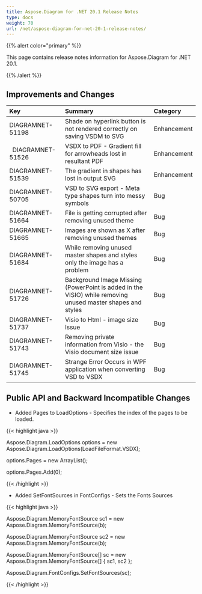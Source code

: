 ```yaml
---
title: Aspose.Diagram for .NET 20.1 Release Notes
type: docs
weight: 70
url: /net/aspose-diagram-for-net-20-1-release-notes/
---
```


{{% alert color="primary" %}} 

This page contains release notes information for Aspose.Diagram for .NET 20.1.

{{% /alert %}} 
## **Improvements and Changes**

|**Key**|**Summary**|**Category**|
| :- | :- | :- |
|DIAGRAMNET-51198|Shade on hyperlink button is not rendered correctly on saving VSDM to SVG|Enhancement|
|` `DIAGRAMNET-51526|VSDX to PDF - Gradient fill for arrowheads lost in resultant PDF|Enhancement|
|DIAGRAMNET-51539|The gradient in shapes has lost in output SVG|Enhancement|
|DIAGRAMNET-50705|VSD to SVG export - Meta type shapes turn into messy symbols|Bug|
|DIAGRAMNET-51664|File is getting corrupted after removing unused theme|Bug|
|DIAGRAMNET-51665|Images are shown as X after removing unused themes|Bug|
|DIAGRAMNET-51684|While removing unused master shapes and styles only the image has a problem|Bug|
|DIAGRAMNET-51726|Background Image Missing (PowerPoint is added in the VISIO) while removing unused master shapes and styles|Bug|
|DIAGRAMNET-51737|Visio to Html - image size Issue|Bug|
|DIAGRAMNET-51743|Removing private information from Visio - the Visio document size issue|Bug|
|DIAGRAMNET-51745|Strange Error Occurs in WPF application when converting VSD to VSDX|Bug|
## **Public API and Backward Incompatible Changes**
- Added Pages to LoadOptions - Specifies the index of the pages to be loaded.



{{< highlight java >}}

 Aspose.Diagram.LoadOptions options = new Aspose.Diagram.LoadOptions(LoadFileFormat.VSDX);

options.Pages = new ArrayList();

options.Pages.Add(0);

{{< /highlight >}}

- Added SetFontSources in FontConfigs - Sets the Fonts Sources

{{< highlight java >}}

 Aspose.Diagram.MemoryFontSource sc1 = new Aspose.Diagram.MemoryFontSource(b);

Aspose.Diagram.MemoryFontSource sc2 = new Aspose.Diagram.MemoryFontSource(b);

Aspose.Diagram.MemoryFontSource[] sc = new Aspose.Diagram.MemoryFontSource[] { sc1, sc2 };

Aspose.Diagram.FontConfigs.SetFontSources(sc); 

{{< /highlight >}}
